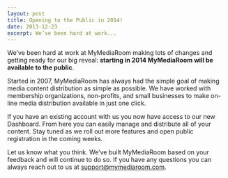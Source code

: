 ```yaml
---
layout: post
title: Opening to the Public in 2014!
date: 2013-12-23
excerpt: We’ve been hard at work...
---
```


We’ve been hard at work at MyMediaRoom making lots of changes and getting ready for our big reveal: **starting in 2014 MyMediaRoom will be available to the public**.

Started in 2007, MyMediaRoom has always had the simple goal of making media content distribution as simple as possible. We have worked with membership organizations, non-profits, and small businesses to make on-line media distribution available in just one click.

If you have an existing account with us you now have access to our new Dashboard. From here you can easily manage and distribute all of your content. Stay tuned as we roll out more features and open public registration in the coming weeks.

Let us know what you think. We’ve built MyMediaRoom based on your feedback and will continue to do so. If you have any questions you can always reach out to us at [support@mymediaroom.com](mailto:support@mymediaroom.com).

